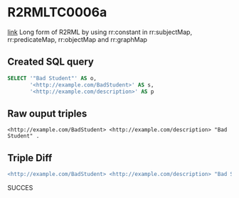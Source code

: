 # R2RMLTC0006a
[link](https://www.w3.org/TR/rdb2rdf-test-cases/#R2RMLTC0006a)
Long form of R2RML by using rr:constant in rr:subjectMap, rr:predicateMap, rr:objectMap and rr:graphMap

## Created SQL query
```sql
SELECT '"Bad Student"' AS o,
       '<http://example.com/BadStudent>' AS s,
       '<http://example.com/description>' AS p
```

## Raw ouput triples
```
<http://example.com/BadStudent> <http://example.com/description> "Bad Student" .
```

## Triple Diff
```diff
<http://example.com/BadStudent> <http://example.com/description> "Bad Student" .
```

SUCCES
